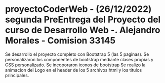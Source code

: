 # proyectoCoderWeb - (26/12/2022) segunda PreEntrega del Proyecto del curso de Desarrollo Web -. Alejandro Morales - Comision 33145
Se desarrollo el proyecto completo con Bootstrap 5 (las 5 paginas).
Se personalizaron los componentes de bootstrap mediante clases propias y CSS personalizado.
Se incoporaron iconos de bootstrap
Se realizo la animacion del Logo en el header de los 5 archivos html y los titulos principales.
